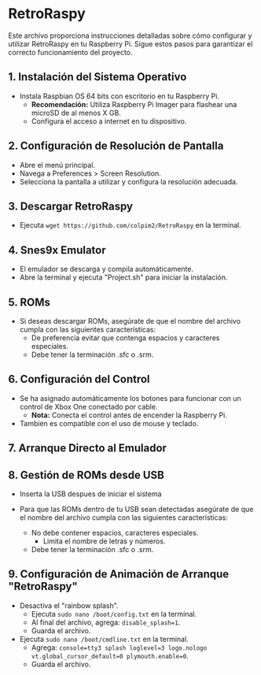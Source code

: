 # RetroRaspy

Este archivo proporciona instrucciones detalladas sobre cómo configurar y utilizar RetroRaspy en tu Raspberry Pi. Sigue estos pasos para garantizar el correcto funcionamiento del proyecto.

## 1. Instalación del Sistema Operativo

- Instala Raspbian OS 64 bits con escritorio en tu Raspberry Pi.
  - **Recomendación:** Utiliza Raspberry Pi Imager para flashear una microSD de al menos X GB.
  - Configura el acceso a internet en tu dispositivo.

## 2. Configuración de Resolución de Pantalla

- Abre el menú principal.
- Navega a Preferences > Screen Resolution.
- Selecciona la pantalla a utilizar y configura la resolución adecuada.


## 3. Descargar RetroRaspy

- Ejecuta `wget https://github.com/colpim2/RetroRaspy` en la terminal.

## 4. Snes9x Emulator

- El emulador se descarga y compila automáticamente.
- Abre la terminal y ejecuta "Project.sh" para iniciar la instalación.

## 5. ROMs

- Si deseas descargar ROMs, asegúrate de que el nombre del archivo cumpla con las siguientes características:
  - De preferencia evitar que contenga espacios y caracteres especiales.
  - Debe tener la terminación .sfc o .srm.

## 6. Configuración del Control

- Se ha asignado automáticamente los botones para funcionar con un control de Xbox One conectado por cable.
  - **Nota:** Conecta el control antes de encender la Raspberry Pi.
- También es compatible con el uso de mouse y teclado.

## 7. Arranque Directo al Emulador

## 8. Gestión de ROMs desde USB

- Inserta la USB despues de iniciar el sistema

- Para que las ROMs dentro de tu USB sean detectadas asegúrate de que el nombre del archivo cumpla con las siguientes características:
  - No debe contener espacios, caracteres especiales.
    - Limita el nombre de letras y números.
  - Debe tener la terminación .sfc o .srm.

## 9. Configuración de Animación de Arranque "RetroRaspy"

- Desactiva el "rainbow splash".
  - Ejecuta `sudo nano /boot/config.txt` en la terminal.
  - Al final del archivo, agrega: `disable_splash=1`.
  - Guarda el archivo.
- Ejecuta `sudo nano /boot/cmdline.txt` en la terminal.
  - Agrega: `console=tty3 splash loglevel=3 logo.nologo vt.global_cursor_default=0 plymouth.enable=0`.
  - Guarda el archivo.
